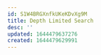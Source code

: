 ```yaml
---
id: S1W4BRGXnfkUKeKDvXg9M
title: Depth Limited Search
desc: ''
updated: 1644479637276
created: 1644479629991
---
```


